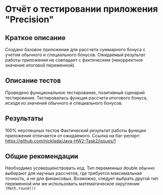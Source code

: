 # Отчёт о тестировании приложения "Precision"
## Краткое описание
Создано базовое приложение для рассчета суммарного бонуса с учетом обычного и специального бонусов. Ожидаемый результат работы приложения не совпадает с фактическим (некорректное значение итоговой переменной).


## Описание тестов
Проведено функциональное тестирование, позитивный сценарий тестирования. Тестировалась функция рассчета итогового бонуса, исходя из значений обычного и специального бонусов.

## Результаты
100% неуспешных тестов
Фактический результат работы функции приложения отличается от ожидаемого.
Ссылка на баг-репорт: https://github.com/nicklada/Java-HW2-Task2/issues/1 

## Общие рекомендации
Необходимо усовершенствовать код. Тип переменных double обычно выбирают для научных рассчетов, где требуется максимальная точность, а не для финансовых. Возможно, следует выбрать другой тип переменной или же использовать математическое округление `(Math.round())`